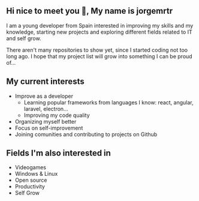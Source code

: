 ## Hi nice to meet you 👋, My name is jorgemrtr 

I am a young developer from Spain interested in improving my skills and my knowledge, starting new projects and exploring different fields related to IT and self grow.

There aren't many repositories to show yet, since I started coding not too long ago. I hope that my project list will grow into something I can be proud of...

## My current interests
- Improve as a developer
  - Learning popular frameworks from languages I know: react, angular, laravel, electron...
  - Improving my code quality
- Organizing myself better
- Focus on self-improvement
- Joining comunities and contributing to projects on Github

## Fields I'm also interested in
- Videogames
- Windows & Linux
- Open source
- Productivity
- Self Grow
